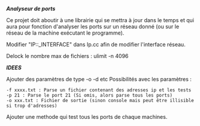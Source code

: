 ***Analyseur de ports***

Ce projet doit aboutir à une librairie qui se mettra à jour dans le temps et qui
aura pour fonction d'analyser les ports sur un réseau donné (ou sur le réseau de
la machine exécutant le programme).

Modifier "IP::_INTERFACE" dans Ip.cc afin de modifier l'interface réseau.


Delock le nombre max de fichiers : ulimit -n 4096



***IDEES***

Ajouter des paramètres de type -o -d etc
Possibilités avec les paramètres :

    -f xxxx.txt : Parse un fichier contenant des adresses ip et les tests
    -p 21 : Parse le port 21 (Si omis, alors parse tous les ports)
    -o xxx.txt : Fichier de sortie (sinon console mais peut être illisible si trop d'adresses)



Ajouter une methode qui test tous les ports de chaque machines.
